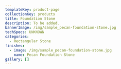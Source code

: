 ```yaml
---
templateKey: product-page
collectionKey: products
title: Foundation Stone
description: To be added.
bannerImage: /img/sample_pecan-foundation-stone.jpg
techSpecs: UNKNOWN
categories:
  - Rectangular Stone
finishes:
  - image: /img/sample_pecan-foundation-stone.jpg
    name: Pecan Foundation Stone
gallery: []
---
```


